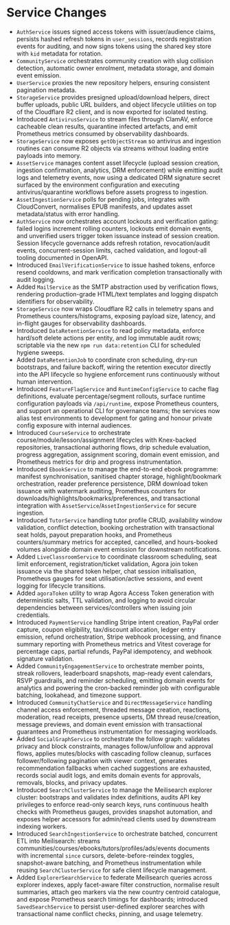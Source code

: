 # Service Changes

- `AuthService` issues signed access tokens with issuer/audience claims, persists hashed refresh tokens in `user_sessions`, records registration events for auditing, and now signs tokens using the shared key store with `kid` metadata for rotation.
- `CommunityService` orchestrates community creation with slug collision detection, automatic owner enrolment, metadata storage, and domain event emission.
- `UserService` proxies the new repository helpers, ensuring consistent pagination metadata.
- `StorageService` provides presigned upload/download helpers, direct buffer uploads, public URL builders, and object lifecycle utilities on top of the Cloudflare R2 client, and is now exported for isolated testing.
- Introduced `AntivirusService` to stream files through ClamAV, enforce cacheable clean results, quarantine infected artefacts, and emit Prometheus metrics consumed by observability dashboards.
- `StorageService` now exposes `getObjectStream` so antivirus and ingestion routines can consume R2 objects via streams without loading entire payloads into memory.
- `AssetService` manages content asset lifecycle (upload session creation, ingestion confirmation, analytics, DRM enforcement) while emitting audit logs and telemetry events, now using a dedicated DRM signature secret surfaced by the environment configuration and executing antivirus/quarantine workflows before assets progress to ingestion.
- `AssetIngestionService` polls for pending jobs, integrates with CloudConvert, normalises EPUB manifests, and updates asset metadata/status with error handling.
- `AuthService` now orchestrates account lockouts and verification gating: failed logins increment rolling counters, lockouts emit domain events, and unverified users trigger token issuance instead of session creation. Session lifecycle governance adds refresh rotation, revocation/audit events, concurrent-session limits, cached validation, and logout-all tooling documented in OpenAPI.
- Introduced `EmailVerificationService` to issue hashed tokens, enforce resend cooldowns, and mark verification completion transactionally with audit logging.
- Added `MailService` as the SMTP abstraction used by verification flows, rendering production-grade HTML/text templates and logging dispatch identifiers for observability.
- `StorageService` now wraps Cloudflare R2 calls in telemetry spans and Prometheus counters/histograms, exposing payload size, latency, and in-flight gauges for observability dashboards.
- Introduced `DataRetentionService` to read policy metadata, enforce hard/soft delete actions per entity, and log immutable audit rows; scriptable via the new `npm run data:retention` CLI for scheduled hygiene sweeps.
- Added `DataRetentionJob` to coordinate cron scheduling, dry-run bootstraps, and failure backoff, wiring the retention executor directly into the API lifecycle so hygiene enforcement runs continuously without human intervention.
- Introduced `FeatureFlagService` and `RuntimeConfigService` to cache flag definitions, evaluate percentage/segment rollouts, surface runtime configuration payloads via `/api/runtime`, expose Prometheus counters, and support an operational CLI for governance teams; the services now alias test environments to development for gating and honour private config exposure with internal audiences.
- Introduced `CourseService` to orchestrate course/module/lesson/assignment lifecycles with Knex-backed repositories, transactional authoring flows, drip schedule evaluation, progress aggregation, assignment scoring, domain event emission, and Prometheus metrics for drip and progress instrumentation.
- Introduced `EbookService` to manage the end-to-end ebook programme: manifest synchronisation, sanitised chapter storage, highlight/bookmark orchestration, reader preference persistence, DRM download token issuance with watermark auditing, Prometheus counters for downloads/highlights/bookmarks/preferences, and transactional integration with `AssetService`/`AssetIngestionService` for secure ingestion.
- Introduced `TutorService` handling tutor profile CRUD, availability window validation, conflict detection, booking orchestration with transactional seat holds, payout preparation hooks, and Prometheus counters/summary metrics for accepted, cancelled, and hours-booked volumes alongside domain event emission for downstream notifications.
- Added `LiveClassroomService` to coordinate classroom scheduling, seat limit enforcement, registration/ticket validation, Agora join token issuance via the shared token helper, chat session initialisation, Prometheus gauges for seat utilisation/active sessions, and event logging for lifecycle transitions.
- Added `agoraToken` utility to wrap Agora Access Token generation with deterministic salts, TTL validation, and logging to avoid circular dependencies between services/controllers when issuing join credentials.
- Introduced `PaymentService` handling Stripe intent creation, PayPal order capture, coupon eligibility, tax/discount allocation, ledger entry emission, refund orchestration, Stripe webhook processing, and finance summary reporting with Prometheus metrics and Vitest coverage for percentage caps, partial refunds, PayPal idempotency, and webhook signature validation.
- Added `CommunityEngagementService` to orchestrate member points, streak rollovers, leaderboard snapshots, map-ready event calendars, RSVP guardrails, and reminder scheduling, emitting domain events for analytics and powering the cron-backed reminder job with configurable batching, lookahead, and timezone support.
- Introduced `CommunityChatService` and `DirectMessageService` handling channel access enforcement, threaded message creation, reactions, moderation, read receipts, presence upserts, DM thread reuse/creation, message previews, and domain event emission with transactional guarantees and Prometheus instrumentation for messaging workloads.
- Added `SocialGraphService` to orchestrate the follow graph: validates privacy and block constraints, manages follow/unfollow and approval flows, applies mutes/blocks with cascading follow cleanup, surfaces follower/following pagination with viewer context, generates recommendation fallbacks when cached suggestions are exhausted, records social audit logs, and emits domain events for approvals, removals, blocks, and privacy updates.
- Introduced `SearchClusterService` to manage the Meilisearch explorer cluster: bootstraps and validates index definitions, audits API key privileges to enforce read-only search keys, runs continuous health checks with Prometheus gauges, provides snapshot automation, and exposes helper accessors for admin/read clients used by downstream indexing workers.
- Introduced `SearchIngestionService` to orchestrate batched, concurrent ETL into Meilisearch: streams communities/courses/ebooks/tutors/profiles/ads/events documents with incremental `since` cursors, delete-before-reindex toggles, snapshot-aware batching, and Prometheus instrumentation while reusing `SearchClusterService` for safe client lifecycle management.
- Added `ExplorerSearchService` to federate Meilisearch queries across explorer indexes, apply facet-aware filter construction, normalise result summaries, attach geo markers via the new country centroid catalogue, and expose Prometheus search timings for dashboards; introduced `SavedSearchService` to persist user-defined explorer searches with transactional name conflict checks, pinning, and usage telemetry.
